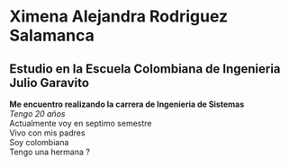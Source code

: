 # Ximena Alejandra Rodriguez Salamanca
## Estudio en la Escuela Colombiana de Ingenieria Julio Garavito
**Me encuentro realizando la carrera de Ingenieria de Sistemas** \
_Tengo 20 años_\
 Actualmente voy en septimo semestre\
 Vivo con mis padres\
 Soy colombiana \
 Tengo una hermana ? 
 
